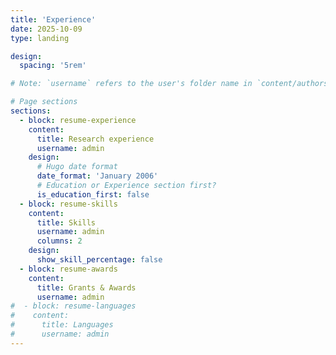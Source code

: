 ```yaml
---
title: 'Experience'
date: 2025-10-09
type: landing

design:
  spacing: '5rem'

# Note: `username` refers to the user's folder name in `content/authors/`

# Page sections
sections:
  - block: resume-experience
    content:
      title: Research experience
      username: admin
    design:
      # Hugo date format
      date_format: 'January 2006'
      # Education or Experience section first?
      is_education_first: false
  - block: resume-skills
    content:
      title: Skills
      username: admin
      columns: 2
    design:
      show_skill_percentage: false
  - block: resume-awards
    content:
      title: Grants & Awards
      username: admin
#  - block: resume-languages
#    content:
#      title: Languages
#      username: admin
---
```

